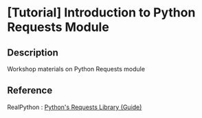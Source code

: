 # [Tutorial] Introduction to Python Requests Module

## Description
Workshop materials on Python Requests module

## Reference
RealPython : [Python's Requests Library (Guide)](https://realpython.com/python-requests/)